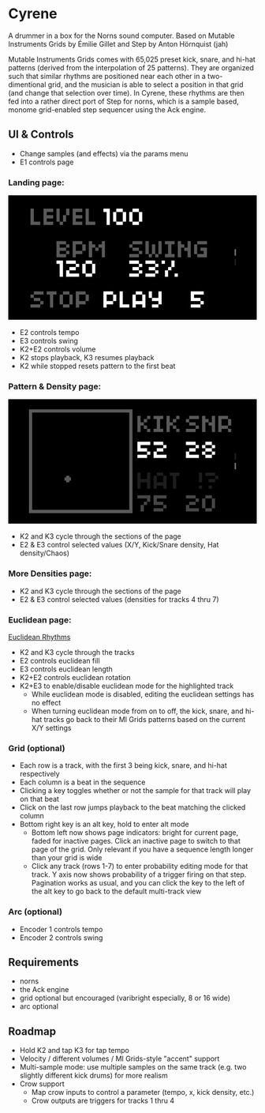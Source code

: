 # Cyrene
A drummer in a box for the Norns sound computer.
Based on Mutable Instruments Grids by Émilie Gillet and Step by Anton Hörnquist (jah)

Mutable Instruments Grids comes with 65,025 preset kick, snare, and hi-hat patterns (derived from the interpolation of 25 patterns). They are organized such that similar rhythms are positioned near each other in a two-dimentional grid, and the musician is able to select a position in that grid (and change that selection over time). In Cyrene, these rhythms are then fed into a rather direct port of Step for norns, which is a sample based, monome grid-enabled step sequencer using the Ack engine.

## UI & Controls
* Change samples (and effects) via the params menu
* E1 controls page

### Landing page:
![landing](screenshots/landing.png)
* E2 controls tempo
* E3 controls swing
* K2+E2 controls volume
* K2 stops playback, K3 resumes playback
* K2 while stopped resets pattern to the first beat

### Pattern & Density page:
![pattern-and-density](screenshots/pattern-and-density.png)
* K2 and K3 cycle through the sections of the page
* E2 & E3 control selected values (X/Y, Kick/Snare density, Hat density/Chaos)

### More Densities page:
* K2 and K3 cycle through the sections of the page
* E2 & E3 control selected values (densities for tracks 4 thru 7)

### Euclidean page:
[Euclidean Rhythms](https://en.wikipedia.org/wiki/Euclidean_rhythm)
* K2 and K3 cycle through the tracks
* E2 controls euclidean fill
* E3 controls euclidean length
* K2+E2 controls euclidean rotation
* K2+E3 to enable/disable euclidean mode for the highlighted track
  * While euclidean mode is disabled, editing the euclidean settings has no effect
  * When turning euclidean mode from on to off, the kick, snare, and hi-hat tracks go back to their MI Grids patterns based on the current X/Y settings

### Grid (optional)
* Each row is a track, with the first 3 being kick, snare, and hi-hat respectively
* Each column is a beat in the sequence
* Clicking a key toggles whether or not the sample for that track will play on that beat
* Click on the last row jumps playback to the beat matching the clicked column
* Bottom right key is an alt key, hold to enter alt mode
  * Bottom left now shows page indicators: bright for current page, faded for inactive pages. Click an inactive page to switch to that page of the grid. Only relevant if you have a sequence length longer than your grid is wide
  * Click any track (rows 1-7) to enter probability editing mode for that track. Y axis now shows probability of a trigger firing on that step. Pagination works as usual, and you can click the key to the left of the alt key to go back to the default multi-track view

### Arc (optional)
  * Encoder 1 controls tempo
  * Encoder 2 controls swing

## Requirements
* norns
* the Ack engine
* grid optional but encouraged (varibright especially, 8 or 16 wide)
* arc optional

## Roadmap
* Hold K2 and tap K3 for tap tempo
* Velocity / different volumes / MI Grids-style "accent" support
* Multi-sample mode: use multiple samples on the same track (e.g. two slightly different kick drums) for more realism
* Crow support
  * Map crow inputs to control a parameter (tempo, x, kick density, etc.)
  * Crow outputs are triggers for tracks 1 thru 4
